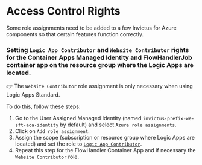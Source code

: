 # Access Control Rights

Some role assignments need to be added to a few Invictus for Azure components so that certain features function correctly.
   
### Setting `Logic App Contributor` and `Website Contributor` rights for the Container Apps Managed Identity and FlowHandlerJob container app on the resource group where the Logic Apps are located.

:point_right: The `Website Contributor` role assignment is only necessary when using Logic Apps Standard.

To do this, follow these steps:

1. Go to the User Assigned Managed Identity (named `invictus-prefix-we-sft-aca-identity` by default) and select `Azure role assignments`.
2. Click on `Add role assignment`.
3. Assign the scope (subscription or resource group where Logic Apps are located) and set the role to [`Logic App Contributor`](https://learn.microsoft.com/en-us/azure/role-based-access-control/built-in-roles/integration#logic-app-contributor).
4. Repeat this step for the FlowHandler Container App and if necessary the `Website Contributor` role.
